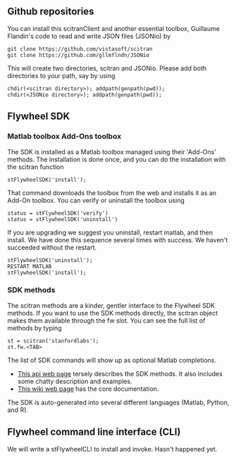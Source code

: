 ## Github repositories
You can install this scitranClient and another essential toolbox, Guillaume Flandin's code to read and write JSON files (JSONio) by 

    git clone https://github.com/vistasoft/scitran
    git clone https://github.com/gllmflndn/JSONio
    
This will create two directories, scitran and JSONio.  Please add both directories to your path, say by using

    chdir(<scitran directory>); addpath(genpath(pwd));
    chdir(<JSONio directory>); addpath(genpath(pwd));

## Flywheel SDK

### Matlab toolbox Add-Ons toolbox

The SDK is installed as a Matlab toolbox managed using their 'Add-Ons' methods. The installation is done once, and you can do the installation with the scitran function

    stFlywheelSDK('install');

That command downloads the toolbox from the web and installs it as an Add-On toolbox. You can verify or uninstall the toolbox using

    status = stFlywheelSDK('verify')
    status = stFlywheelSDK('uninstall')

If you are upgrading we suggest you uninstall, restart matlab, and then install.  We have done this sequence several times with success.  We haven't succeeded without the restart.

    stFlywheelSDK('uninstall');
    RESTART MATLAB
    stFlywheelSDK('install');

### SDK methods
The scitran methods are a kinder, gentler interface to the Flywheel SDK methods. If you want to use the SDK methods directly, the scitran object makes them available through the fw slot. You can see the full list of methods by typing 

    st = scitran('stanfordlabs');
    st.fw.<TAB>

The list of SDK commands will show up as optional Matlab completions. 

* [This api web page](https://flywheel-io.github.io/core/branches/master/matlab/flywheel.api.html) tersely describes the SDK methods. It also includes some chatty description and examples. 
* [This wiki web page](https://flywheel-io.github.io/core/) has the core documentation.

The SDK is auto-generated into several different languages (Matlab, Python, and R).

## Flywheel command line interface (CLI)

We will write a stFlywheelCLI to install and invoke.  Hasn't happened yet.


